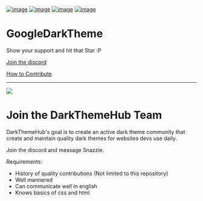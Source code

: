 [![image](https://img.shields.io/github/v/release/Darkthemehub/GoogleDarkTheme?style=flat-square)](https://github.com/DarkThemeHub/GoogleDarkTheme/releases/latest)
[![image](https://img.shields.io/github/release-date/darkthemehub/GoogleDarkTheme?color=%23DD7A00&label=Last%20updated&style=flat-square)](https://github.com/DarkThemeHub/GoogleDarkTheme/releases)
[![image](https://img.shields.io/github/contributors/DarkThemehub/GoogleDarkTheme?style=flat-square)](https://github.com/DarkThemeHub/GithubDarkTheme/graphs/contributors)
[![image](https://img.shields.io/github/size/Darkthemehub/GoogleDarkTheme/Generated/github.user.styl?color=purple&label=Theme%20size&style=flat-square)](https://github.com/DarkThemeHub/GoogleDarkTheme/blob/master/Generated/github.user.styl)
# GoogleDarkTheme
Show your support and hit that Star :P

[Join the discord](https://discord.gg/pSs9YYn)

[How to Contribute](https://github.com/DarkThemeHub/GoogleDarkTheme/blob/master/CONTRIBUTING.md)

<hr>
<img src="https://i.gyazo.com/f915f52917c1d9415134b333e55b3681.png"/>

# Join the DarkThemeHub Team
DarkThemeHub's goal is to create an active dark theme community that create and maintain quality dark themes for websites devs use daily.

Join the discord and message Snazzie.

Requirements:
* History of quality contributions (Not limited to this repository)
* Well mannered
* Can communicate well in english 
* Knows basics of css and html
